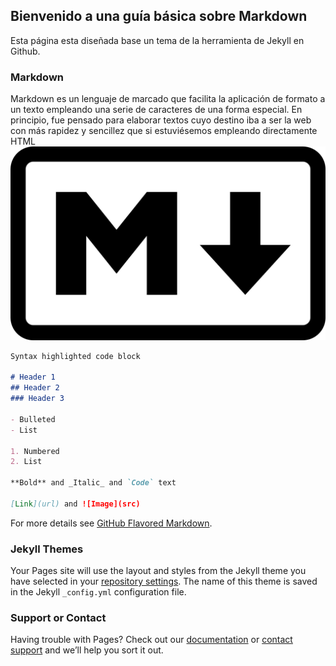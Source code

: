 ## Bienvenido a una guía básica sobre Markdown

Esta página esta diseñada base un tema de la herramienta de Jekyll en Github.



### Markdown

Markdown es un lenguaje de marcado que facilita la aplicación de formato a un texto empleando una serie de caracteres de una forma especial. En principio, fue pensado para elaborar textos cuyo destino iba a ser la web con más rapidez y sencillez que si estuviésemos empleando directamente HTML
	![Logo de Markdown](1200px-Markdown-mark.svg.png)

```markdown
Syntax highlighted code block

# Header 1
## Header 2
### Header 3

- Bulleted
- List

1. Numbered
2. List

**Bold** and _Italic_ and `Code` text

[Link](url) and ![Image](src)
```

For more details see [GitHub Flavored Markdown](https://guides.github.com/features/mastering-markdown/).

### Jekyll Themes

Your Pages site will use the layout and styles from the Jekyll theme you have selected in your [repository settings](https://github.com/CorralGio/EjemploPagina/settings/pages). The name of this theme is saved in the Jekyll `_config.yml` configuration file.

### Support or Contact

Having trouble with Pages? Check out our [documentation](https://docs.github.com/categories/github-pages-basics/) or [contact support](https://support.github.com/contact) and we’ll help you sort it out.
